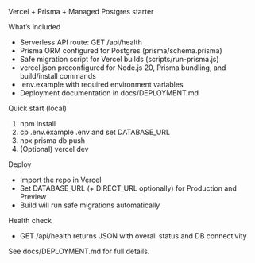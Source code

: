 Vercel + Prisma + Managed Postgres starter

What’s included
- Serverless API route: GET /api/health
- Prisma ORM configured for Postgres (prisma/schema.prisma)
- Safe migration script for Vercel builds (scripts/run-prisma.js)
- vercel.json preconfigured for Node.js 20, Prisma bundling, and build/install commands
- .env.example with required environment variables
- Deployment documentation in docs/DEPLOYMENT.md

Quick start (local)
1) npm install
2) cp .env.example .env and set DATABASE_URL
3) npx prisma db push
4) (Optional) vercel dev

Deploy
- Import the repo in Vercel
- Set DATABASE_URL (+ DIRECT_URL optionally) for Production and Preview
- Build will run safe migrations automatically

Health check
- GET /api/health returns JSON with overall status and DB connectivity

See docs/DEPLOYMENT.md for full details.
